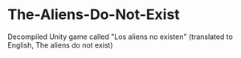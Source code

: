 # The-Aliens-Do-Not-Exist
Decompiled Unity game called "Los aliens no existen" (translated to English, The aliens do not exist)

